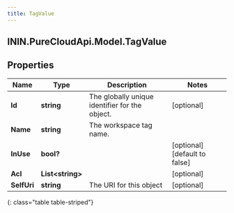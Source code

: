 ```yaml
---
title: TagValue
---
```

## ININ.PureCloudApi.Model.TagValue

## Properties

|Name | Type | Description | Notes|
|------------ | ------------- | ------------- | -------------|
| **Id** | **string** | The globally unique identifier for the object. | [optional] |
| **Name** | **string** | The workspace tag name. | |
| **InUse** | **bool?** |  | [optional] [default to false]|
| **Acl** | **List&lt;string&gt;** |  | [optional] |
| **SelfUri** | **string** | The URI for this object | [optional] |
{: class="table table-striped"}


